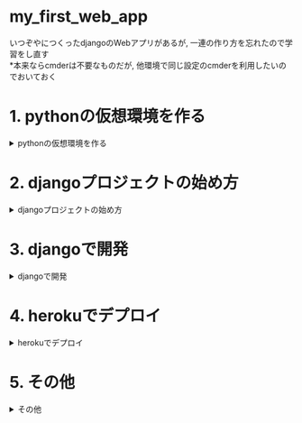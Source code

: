 # my_first_web_app
いつぞやにつくったdjangoのWebアプリがあるが, 一連の作り方を忘れたので学習をし直す  
*本来ならcmderは不要なものだが, 他環境で同じ設定のcmderを利用したいのでおいておく  

# 1. pythonの仮想環境を作る

<details>
<summary>pythonの仮想環境を作る</summary>

## 1-1. pyenvとvenvで仮想環境構築
一応, 仮想環境で作成して他に移せるようにしておく（やり方の復習の意味合いを込めて）  
pyenvでバージョン管理, 今回は新しめのversionにしようと思うので, 3.9.0にする  
venvで今回使用するパケージを突っ込んでいく  

1. [windowsでpyenvを使う方法の参考サイト](https://www.3ryu-engineer.work/windows-pyenv/)
2. `pyenv versions`で現在のversin確認, 3.9.0がなかったら`pyenv install 3.9.0`でInstall
3. `pyenv shell 3.9.0`で切り替え
4. 備考：システム全体のversionは`pyenv global hoge`で指定可能
5. 切り替えた環境, かつ, 対象PJディレクトリにおいて`python -m venv .venv`を実行し, 仮想環境作成
6. 作成した仮想環境をActivateする：`source .venv/Scripts/activate`（cmdなら`.venv\Scripts\activate.bat`）
7. Activateできていれば, (.venv)的なものがターミナルやらCMDやらにでてくるはず（使ってるものによって変わる）
8. 必要なライブラリをpip installすればOK
9. 終了するときは`diactivate`

## 1-2. 仮想環境のコピー
.venvの内容をコピーするにはパッケージの一覧を共有する  

1. `python -m pip freeze > requirements.txt`を実行
2. コピー側で`python -m pip install -r requirements.txt`を実行

## 1-3. 仮想環境情報のディレクトリはgitに上げるものじゃないので対象から外す
1. `vim .gitignore`でファイル作成
2. .gitignoreに対象ファイルやディレクトリを記載, 今回は`/.venv/`を記載

</details>

# 2. djangoプロジェクトの始め方

<details>
<summary>djangoプロジェクトの始め方</summary>

## 2-1. djangoでpjを作成する
1. `django-admin startproject hoge`
2. `cd hoge`
3. `python manage.py runserver`
4. これだけで作成完了, めっちゃ簡単

## 2-2. gitへの初回push方法
### 2-2-1. 何にもないrepositoryの場合
1. READMEをつくる：`echo "# my_first_web_app" >> README.md`
2. `git init`
3. `git add README.md`
4. `git commit -m "first commit"`
5. ブランチをmaster以外にする場合：`git branch -M main`
6. `git remote add origin https://github.com/naoki0130/my_first_web_app.git`
7. `git push -u origin ブランチ名`

### 2-2-2. すでにrepositoryにある場合
1. `git remote add origin https://github.com/naoki0130/my_first_web_app.git`
2. `git branch -M ブランチ名`
3. `git push -u origin ブランチ名`

### 2-2-3. Gitでユーザー名とメールアドレスを設定する方法
1. git config --global user.name "ユーザー名"
2. git config --global user.email メールアドレス
3. pjごとにしたい場合は, globalの部分をlocalにすればOK

</details>

# 3. djangoで開発

<details>
<summary>djangoで開発</summary>

## 3.1 djangoでアプリを作成する
1. `python manage.py startapp webapp`
2. ディレクトリができているはず, htmlを配置する場合は`templates`ディレクトリと`urls.py`を作成する

## 3-2. djangoで開発：ざっくり概要
1. setting.pyにおいて, ALLOWED_HOSTSを`*`にする
2. LANGUAGE_CODEを`ja`にする
3. TIME_ZONEを`Asia/Tokyo`にする
4. アプリを追加したらINSTALLED_APPSに追記する
5. MW(whitenoiseやcloudynaryなど)を追加した際はMIDDLEWAREに追記する
6. アプリでhtmlを読み込ませるためにviewにclassを作成(中身はTemplateViewを継承して, template_nameにhtmlのファイル名を記載する)
7. アプリを追加した場合は(かつhtmlを見せるアプリの場合は), pjディレクトリにおけるurls.pyに`include(アプリ名.urls)`を追記する
8. アプリ側のurls.pyにおいても.viewsをimportして`class名.as_view()`と追記する
9. これで大体OK
10. そのうちwhitenoiseで静的ファイルを管理する, コマンドは`python manage.py collectstatic`：[参考サイト](`whitenoise.middleware.WhiteNoiseMiddleware`,)

## 3-3. djangoにおけるそれぞれのpyファイルの役割
pj側とapp側でそれぞれ示す  

### 3-3-1. PJ側
- setting.py：設定もろもろを記載する
- urls.py：PJの大本となるURLを設定する, その下のアプリのURLを紐づけて扱える

### 3-3-2. app側
- models.py：DBに突っ込むようなデータ情報をクラスで表現する, DBのやり取りをこのファイルの定義から勝手にやってくれるためSQLを書く必要なし
- urls.py：クライアントからのリクエストをルーティングしてくれてviewsのなんの関数やクラスを見に行くか指定する, アプリのURLを設定する, URL変更のメンテを楽にするためにnameを指定することを推奨
- views.py：urls.pyから呼ばれて必要に応じてDBとのやり取りをおこないhtmlを表示させる

## 3-4. templateの管理について
- templatesはPJ直下で管理する  
- templates配下にアプリごとのディレクトリを切り, base.html以外を配置する  
- アプリごとのurls.pyにはapp_nameをつける(htmlで`urls hoge:fuga`的な記述を可能にするため)
- アプリごとの__init__.pyにtemplates配下のアプリディレクトリを記述しておく

<details>
<summary>templatesの例</summary>

### PJ urls.py
```
from django.contrib import admin
from django.urls import path, include

urlpatterns = [
    path('admin/', admin.site.urls),
    path('', include("webapp.urls")),
]
```

### webapp urls.py
```
from unicodedata import name
from django.urls import path, include
from webapp.views import *

app_name = 'webapp'
urlpatterns = [
    path('', IndexView.as_view(), name='index'),
    path('about/', AboutView.as_view(), name='about'),
    path('blog/', include('webapp.blog.urls', namespace='blog'), name='blog'),
]
```

### blog urls.py
```
from django.urls import path
from .views import BlogView

app_name = 'blog'
urlpatterns = [
    path('blogpage/', BlogView.as_view(), name='blogpage'),
]
```

### templates
```
<div id = "navbar">

    <div id = "navbar_menue">
        <a href="{% url 'webapp:index' %}">home</a>
        <a href="{% url 'webapp:about' %}">about</a>
        <a href="{% url 'webapp:blog:blogpage' %}">blog</a>
    </div>

    <div id="navbar_now" >
        <a>{% now 'Y-m-d H:i:s' %}</a>
    </div>

</div>

```

</details>

## 3-5. DBの設定について
- 今回は今後使っていくことも踏まえて学習目的でpostgresqlを利用する  
- とはいいつつもmodelでよしなにやるから気にしなくていいが

### 3-5-1. pip installとsettings.pyの設定変更
```
pip install dj-database-url
pip install python-dotenv

load_dotenv(find_dotenv())
DATABASES = {
    'default': dj_database_url.config(conn_max_age=600),
}
```

### 3-5-2. postgresqlの設定
```
pip install psycopg2-binary

psql -U postgres

\password postgres

CREATE DATABASE my_first_web_app_db;

\q
```

### 3-5-3. viファイル設定
```
.envに追記

DATABASE_URL=postgres://postgres:pass@localhost/my_first_web_app_db
```

### 3-5-4. superuser追加
```
python manage.py createsuperuser
```

### 3-5-5. herokuでdbの設定
```
python manage.py  migrate

python manage.py createsuperuser
```

### 3-5-6. models.pyの内容をdbに反映させる
```
python manage.py makemigrations hoge

python manage.py makemigrations hoge/fuga

python manage.py migrate
```

### 3-5-7. アプリごとでadmin.pyに追加したmodelを追記する（テーブル追加）
```
@admin.register(models.hoge)
class HogeAdmin(admin.ModelAdmin):
  pass
```

</details>


# 4. herokuでデプロイ

<details>
<summary>herokuでデプロイ</summary>

## 4.1 herokuでデプロイするには
なにやらGUIでデプロイができないので, CLIでの方法を記す(GUIだとめちゃくちゃ簡単)  
デプロイの詳細は[このサイトでOK](https://devcenter.heroku.com/ja/articles/git)  

## 4-2. なんか躓いたこと
pythonのversionによってデプロイできない  
が, winのpyenvでは対象versionをInstallできないジレンマ  
とりあえず, pyenv側は3.10.0a1でruntime.txtにheroku対応の3.10.2を記載でうまくいった  
### 4-2-1. 追記
procfileの位置が悪くてうまく起動できない事象に遭遇  
ちゃんとPJ配下に作成する  

### 4-2-2. 追記２
結局の原因はPJがネストしすぎ  
PJ直下でvenv環境つくって諸々の手順を踏めばOK  

## 4-3. 最初にすること
0. requirements.txtとruntime.txtがないとバグる可能性大
1. `heroku login`
2. 下記の新規か既存の設定をする
3. deployする

### 4-3-1. 新規
1. `heroku create -a hogeapp`
2. アプリと合ってるか確認：`git remote -v`

### 4-3-2. 既存
1. `heroku git:remote -a hogeapp`

### 4-3-3. herokuリモート名の変更
1. `git remote rename hoge hoge-rename`

### 4-3-4. コードのデプロイ
1. `git push heroku main`

</details>

# 5. その他

<details>
<summary>その他</summary>

## 5-1. cmderの設定
cmderが使い慣れているので設定する  
参考サイトは[ここである](https://qiita.com/thrzn41/items/7dd3b1ec5e50bae9f03b)  

## 5-2. vscodeの設定について
自宅PCの馴染んだ環境を再現するために設定情報を共有  
といってもcmderくらいだが  

<details>
<summary>setting</summary>

```
{
  "workbench.colorTheme": "Monokai Pro",
  "workbench.colorCustomizations": {
    "sideBar.background": "#141414",
    "activityBar.background": "#141414",
    "editor.background": "#181818",
    "panel.background": "#181818",
    "terminal.background": "#181818",
    "editorGroupHeader.tabsBackground": "#181818",
    "tab.inactiveBackground": "#181818",
    "editorGutter.background": "#181818"
  },
  "bracket-pair-colorizer-2.colorMode": "Independent",
  "bracket-pair-colorizer-2.colors": ["White", "Gold", "Orchid"],
  "python.linting.enabled": true,
  "python.linting.pylintEnabled": false,
  "python.linting.flake8Enabled": true,
  "python.linting.lintOnSave": true,
  "python.linting.flake8Args": ["--max-line-length=100"],
  "editor.formatOnSave": true,
  "editor.formatOnType": true,
  "python.formatting.provider": "autopep8",
  "python.formatting.autopep8Args": [
    "--max-line-length=100"
    //"--aggressive", "--aggressive",
  ],
  "editor.renderWhitespace": "all",
  "editor.fontSize": 14,
  "cSpell.userWords": [
    "cloudinary",
    "fuga",
    "hoge",
    "imshow",
    "pyplot",
    "pyxel",
    "scipy",
    "xlabel",
    "ylabel"
  ],
  "[html]": {
    "editor.defaultFormatter": "vscode.html-language-features"
  },
  "ruby.format": "rubocop",
  "ruby.codeCompletion": "rcodetools",
  "ruby.intellisense": "rubyLocate",
  "ruby.lint": {
    "ruby.codeCompletion": "rcodetools",
    "ruby.format": "rubocop",
    "ruby.intellisense": "rubyLocate",
    "ruby.lint": {
      "reek": true,
      "rubocop": true,
      "ruby": true, //Runs ruby -wc
      "fasterer": true,
      "debride": true,
      "ruby-lint": true
    },
    "ruby.locate": {
      "exclude": "{**/@(test|spec|tmp|.*),**/@(test|spec|tmp|.*)/**,**/*_spec.rb}",
      "include": "**/*.rb"
    }
  },

  // ---------- Language ----------

    "[tex]": {
        // スニペット補完中にも補完を使えるようにする
        "editor.suggest.snippetsPreventQuickSuggestions": false,
        // インデント幅を2にする
        "editor.tabSize": 2
    },

    "[latex]": {
        // スニペット補完中にも補完を使えるようにする
        "editor.suggest.snippetsPreventQuickSuggestions": false,
        // インデント幅を2にする
        "editor.tabSize": 2
    },

    "[bibtex]": {
        // インデント幅を2にする
        "editor.tabSize": 2
    },


    // ---------- LaTeX Workshop ----------

    // 使用パッケージのコマンドや環境の補完を有効にする
    "latex-workshop.intellisense.package.enabled": true,

    // 生成ファイルを削除するときに対象とするファイル
    // デフォルト値に "*.synctex.gz" を追加
    "latex-workshop.latex.clean.fileTypes": [
        "*.aux",
        "*.bbl",
        "*.blg",
        "*.idx",
        "*.ind",
        "*.lof",
        "*.lot",
        "*.out",
        "*.toc",
        "*.acn",
        "*.acr",
        "*.alg",
        "*.glg",
        "*.glo",
        "*.gls",
        "*.ist",
        "*.fls",
        "*.log",
        "*.fdb_latexmk",
        "*.snm",
        "*.nav",
        "*.dvi",
        "*.synctex.gz"
    ],

    // 生成ファイルを "out" ディレクトリに吐き出す
    "latex-workshop.latex.outDir": "out",

    // ビルドのレシピ
    "latex-workshop.latex.recipes": [
        {
            "name": "latexmk",
            "tools": [
                "latexmk"
            ]
        },
    ],

    // ビルドのレシピに使われるパーツ
    "latex-workshop.latex.tools": [
        {
            "name": "latexmk",
            "command": "latexmk",
            "args": [
                "-silent",
                "-outdir=%OUTDIR%",
                "%DOC%"
            ],
        },
    ],
    "latex-workshop.view.pdf.viewer": "tab",
    "workbench.startupEditor": "newUntitledFile",
    "vsicons.dontShowNewVersionMessage": true,
    "editor.suggestSelection": "first",
    "vsintellicode.modify.editor.suggestSelection": "automaticallyOverrodeDefaultValue",
    "files.exclude": {
      "**/.classpath": true,
      "**/.project": true,
      "**/.settings": true,
      "**/.factorypath": true
    },

    	
    "terminal.integrated.shell.windows": "cmd.exe",
    
    "terminal.integrated.shellArgs.windows": [
      "/k", "C:\\Users\\key12\\cmder-20210331T003603Z-001\\cmder\\vendor\\init.bat"
    ],
    "git.ignoreMissingGitWarning": true,
    "terminal.integrated.fontFamily": "Source Code Pro for Powerline",
    "workbench.editorAssociations": {
      "*.ipynb": "jupyter-notebook",
      "*.xlsx": "default",
      "*.exe": "default"
    },
    "notebook.cellToolbarLocation": {
      "default": "right",
      "jupyter-notebook": "left"
    },
    "files.autoSave": "afterDelay",
    "notebook.consolidatedRunButton": true,
    "bracket-pair-colorizer-2.depreciation-notice": false,
    "bracketPairColorizer.depreciation-notice": false,

    //"terminal.integrated.shell.windows": "C:\\Users\\key12\\cmder-20210331T003603Z-001\\cmder\\vendor\\init.bat",

}
```
</details>
    
</details>
